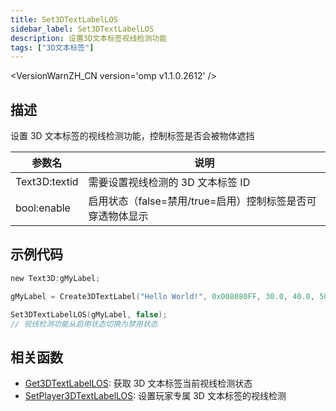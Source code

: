```yaml
---
title: Set3DTextLabelLOS
sidebar_label: Set3DTextLabelLOS
description: 设置3D文本标签视线检测功能
tags: ["3D文本标签"]
---
```


<VersionWarnZH_CN version='omp v1.1.0.2612' />

## 描述

设置 3D 文本标签的视线检测功能，控制标签是否会被物体遮挡

| 参数名        | 说明                                                       |
| ------------- | ---------------------------------------------------------- |
| Text3D:textid | 需要设置视线检测的 3D 文本标签 ID                          |
| bool:enable   | 启用状态（false=禁用/true=启用）控制标签是否可穿透物体显示 |

## 示例代码

```c
new Text3D:gMyLabel;

gMyLabel = Create3DTextLabel("Hello World!", 0x008080FF, 30.0, 40.0, 50.0, 40.0, 0, true);

Set3DTextLabelLOS(gMyLabel, false);
// 视线检测功能从启用状态切换为禁用状态
```

## 相关函数

- [Get3DTextLabelLOS](Get3DTextLabelLOS): 获取 3D 文本标签当前视线检测状态
- [SetPlayer3DTextLabelLOS](SetPlayer3DTextLabelLOS): 设置玩家专属 3D 文本标签的视线检测
